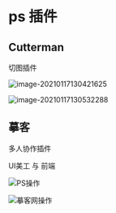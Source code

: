 # ps 插件

## Cutterman

切图插件

![image-20210117130421625](https://gitee.com/twilight_h_1184651848/pic-go-img/raw/master/前端/ps/20210117130422.png)

![image-20210117130532288](https://gitee.com/twilight_h_1184651848/pic-go-img/raw/master/前端/ps/20210117130533.png)

## 摹客

多人协作插件

UI美工 与 前端

![PS操作](https://gitee.com/twilight_h_1184651848/pic-go-img/raw/master/前端/css/20210121172502.png)

![摹客网操作](https://gitee.com/twilight_h_1184651848/pic-go-img/raw/master/前端/css/20210121172516.png)